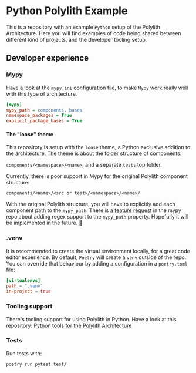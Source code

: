 # Python Polylith Example

This is a repository with an example `Python` setup of the Polylith Architecture.
Here you will find examples of code being shared between different kind of projects, and the developer tooling setup.

## Developer experience

### Mypy
Have a look at the `mypy.ini` configuration file, to make `Mypy` work really well with this type of architecture.

``` ini
[mypy]
mypy_path = components, bases
namespace_packages = True
explicit_package_bases = True
```

#### The "loose" theme
This repository is setup with the `loose` theme, a Python exclusive addition to the architecture.
The theme is about the folder structure of components:

`components/<namespace>/<name>`, and a separate `tests` top folder.

Currently, there is poor support in Mypy for the original Polylith component structure:

`components/<name>/<src or test>/<namespace>/<name>/`

With the original Polylith structure, you will have to explicitly add each component path to the `mypy_path`.
There is [a feature request](https://github.com/python/mypy/issues/9965) in the mypy repo about adding regex support to the `mypy_path` property.
Hopefully it will be implemented in the future. :pray:

### .venv
It is recommended to create the virtual environment locally, for a great code editor experience.
By default, `Poetry` will create a `venv` outside of the repo. You can override that behaviour by adding a configuration in a `poetry.toml` file:

``` toml
[virtualenvs]
path = ".venv"
in-project = true
```

### Tooling support
There's tooling support for using Polylith in Python. Have a look at this repository:
[Python tools for the Polylith Architecture](https://github.com/DavidVujic/python-polylith)


### Tests

Run tests with:

```bash
poetry run pytest test/
```
